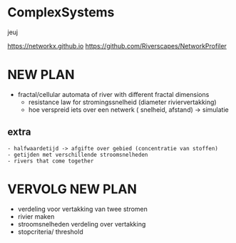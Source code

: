 # ComplexSystems
jeuj

https://networkx.github.io
https://github.com/Riverscapes/NetworkProfiler

<!-- #research subjects
- statistics of model with different connectivity (pearson correlation) thresholds
- network type (small world, scale free)
- criticality analysis
- simulation of annual values
- within year analysis
- compare networks from 'safe' and 'drowning' areas 
- comparing timeserie network methods (pearson correlation vs horizontal visbility graph)


# Research idea 
pattern over days as parameter for model simulation
- verschillende patronen in waterpeilen in jaar en kijken hoe dit het model beinvloed
    -> meerdere jaren data set maken? -->


# NEW PLAN

- fractal/cellular automata of river with different fractal dimensions 
    - resistance law for stromingssnelheid (diameter riviervertakking)
    - hoe verspreid iets over een netwerk ( snelheid, afstand) -> simulatie

## extra
    - halfwaardetijd -> afgifte over gebied (concentratie van stoffen)
    - getijden met verschillende stroomsnelheden
    - rivers that come together

# VERVOLG NEW PLAN
- verdeling voor vertakking van twee stromen
- rivier maken
- stroomsnelheden verdeling over vertakking
- stopcriteria/ threshold
